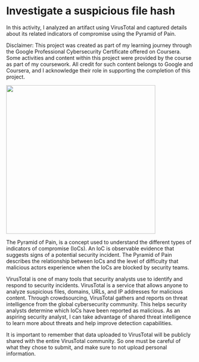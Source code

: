 # Investigate a suspicious file hash

In this activity, I analyzed an artifact using VirusTotal and captured details about its related indicators of compromise using the Pyramid of Pain. 

Disclaimer: This project was created as part of my learning journey through the Google Professional Cybersecurity Certificate offered on Coursera. Some activities and content within this project were provided by the course as part of my coursework. All credit for such content belongs to Google and Coursera, and I acknowledge their role in supporting the completion of this project.

<img src="https://media1.giphy.com/media/v1.Y2lkPTc5MGI3NjExbjN6dXNzYmh3M29tZWhzZWppd3lpeTNxNTk5dnp5c2xycTF6dmhxZyZlcD12MV9pbnRlcm5hbF9naWZfYnlfaWQmY3Q9Zw/Wn0xf87OpPZ4s8kGgP/giphy.gif" width="400" />

The Pyramid of Pain, is a concept used to understand the different types of indicators of compromise (IoCs). An IoC is observable evidence that suggests signs of a potential security incident. The Pyramid of Pain describes the relationship between IoCs and the level of difficulty that malicious actors experience when the IoCs are blocked by security teams.

VirusTotal is one of many tools that security analysts use to identify and respond to security incidents. VirusTotal is a service that allows anyone to analyze suspicious files, domains, URLs, and IP addresses for malicious content. Through crowdsourcing, VirusTotal gathers and reports on threat intelligence from the global cybersecurity community. This helps security analysts determine which IoCs have been reported as malicious. As an aspiring security analyst, I can take advantage of shared threat intelligence to learn more about threats and help improve detection capabilities. 

It is important to remember that data uploaded to VirusTotal will be publicly shared with the entire VirusTotal community. So one must be careful of what they chose to submit, and make sure to not upload personal information. 
